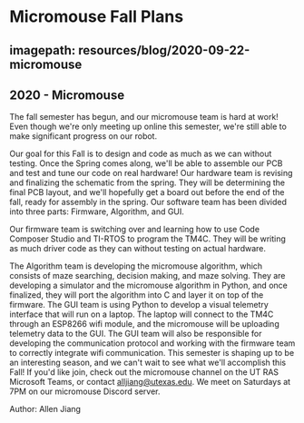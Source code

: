 # Micromouse Fall Plans
## imagepath: resources/blog/2020-09-22-micromouse
## 2020 - Micromouse

The fall semester has begun, and our micromouse team is hard at work! Even though we're only meeting up online this semester, we're still able to make significant progress on our robot.

Our goal for this Fall is to design and code as much as we can without testing. Once the Spring comes along, we'll be able to assemble our PCB and test and tune our code on real hardware! Our hardware team is revising and finalizing the schematic from the spring. They will be determining the final PCB layout, and we'll hopefully get a board out before the end of the fall, ready for assembly in the spring. Our software team has been divided into three parts: Firmware, Algorithm, and GUI.

Our firmware team is switching over and learning how to use Code Composer Studio and TI-RTOS to program the TM4C. They will be writing as much driver code as they can without testing on actual hardware.

The Algorithm team is developing the micromouse algorithm, which consists of maze searching, decision making, and maze solving. They are developing a simulator and the micromouse algorithm in Python, and once finalized, they will port the algorithm into C and layer it on top of the firmware.
The GUI team is using Python to develop a visual telemetry interface that will run on a laptop. The laptop will connect to the TM4C through an ESP8266 wifi module, and the micromouse will be uploading telemetry data to the GUI. The GUI team will also be responsible for developing the communication protocol and working with the firmware team to correctly integrate wifi communication. This semester is shaping up to be an interesting season, and we can't wait to see what we'll accomplish this Fall! If you'd like join, check out the micromouse channel on the UT RAS Microsoft Teams, or contact [alljiang@utexas.edu](mailto:alljiang@utexas.edu). We meet on Saturdays at 7PM on our micromouse Discord server.

Author: Allen Jiang
